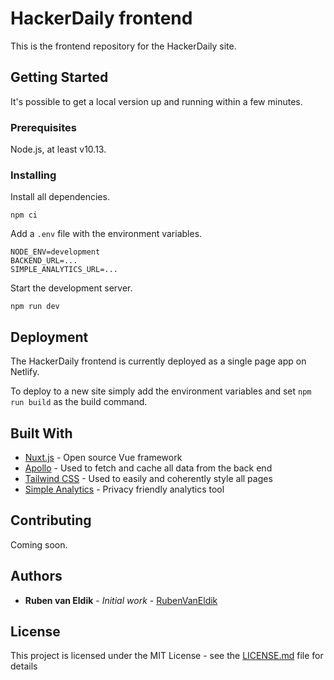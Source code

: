 # HackerDaily frontend

This is the frontend repository for the HackerDaily site.

## Getting Started

It's possible to get a local version up and running within a few minutes.

### Prerequisites

Node.js, at least v10.13.

### Installing

Install all dependencies.

```
npm ci
```

Add a `.env` file with the environment variables.

```
NODE_ENV=development
BACKEND_URL=...
SIMPLE_ANALYTICS_URL=...
```

Start the development server.

```
npm run dev
```


## Deployment

The HackerDaily frontend is currently deployed as a single page app on Netlify.

To deploy to a new site simply add the environment variables and set `npm run build` as the build command.

## Built With

* [Nuxt.js](https://nuxtjs.org/) - Open source Vue framework
* [Apollo](https://apollo.vuejs.org/) - Used to fetch and cache all data from the back end
* [Tailwind CSS](https://tailwindcss.com/) - Used to easily and coherently style all pages
* [Simple Analytics](https://referral.simpleanalytics.com/hackerdaily) - Privacy friendly analytics tool

## Contributing

Coming soon.

## Authors

* **Ruben van Eldik** - *Initial work* - [RubenVanEldik](https://github.com/RubenVanEldik)


## License

This project is licensed under the MIT License - see the [LICENSE.md](LICENSE.md) file for details
